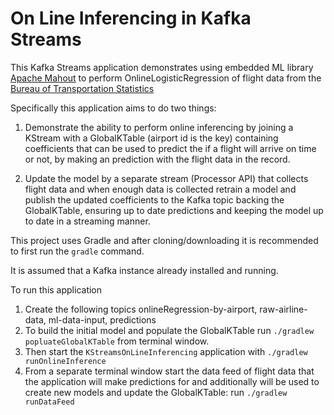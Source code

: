 # On Line Inferencing in Kafka Streams

This Kafka Streams application demonstrates using embedded ML library [Apache Mahout](https://github.com/apache/mahout) to perform
OnlineLogisticRegression of flight data from the [Bureau of Transportation Statistics](https://www.transtats.bts.gov/DL_SelectFields.asp?Table_ID=236)

Specifically this application aims to do two things:

1. Demonstrate the ability to perform online inferencing by joining a KStream with a 
GlobalKTable (airport id is the key) containing coefficients that can be used to predict the
if a flight will arrive on time or not, by making an prediction with the flight data in the 
record.

2. Update the model by a separate stream (Processor API) that collects flight data and when
enough data is collected retrain a model and publish the updated coefficients to the Kafka topic
backing the GlobalKTable, ensuring up to date predictions and keeping the model up to date
in a streaming manner.


This project uses Gradle and after cloning/downloading it is recommended to first run the `gradle` command.

It is assumed that a Kafka instance already installed and running.

To run this application

1. Create the following topics onlineRegression-by-airport, raw-airline-data, ml-data-input, predictions
2. To build the initial model and populate the GlobalKTable run `./gradlew popluateGlobalKTable` from  terminal window.
3. Then start the `KStreamsOnLineInferencing` application with `./gradlew runOnlineInference`
3. From a separate terminal window start the data feed of flight data that the application will make predictions for and additionally will 
be used to create new models and update the GlobalKTable: run `./gradlew runDataFeed`

